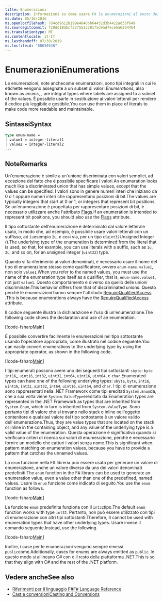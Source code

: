 ```yaml
---
title: Enumerazioni
description: Informazioni su come usare F# le enumerazioni al posto dei valori letterali per rendere il codice più leggibile e gestibile.
ms.date: 05/16/2016
ms.openlocfilehash: 784cd9612b199e4648bb64432d3b4422ad35f649
ms.sourcegitcommit: f20dd18dbcf2275513281f5d9ad7ece6a62644b4
ms.translationtype: MT
ms.contentlocale: it-IT
ms.lasthandoff: 07/30/2019
ms.locfileid: "68630346"
---
```

# <a name="enumerations"></a><span data-ttu-id="1ace5-103">Enumerazioni</span><span class="sxs-lookup"><span data-stu-id="1ace5-103">Enumerations</span></span>

<span data-ttu-id="1ace5-104">Le enumerazioni, note anchecome enumerazioni, sono tipi integrali in cui le etichette vengono assegnate a un subset di valori.</span><span class="sxs-lookup"><span data-stu-id="1ace5-104">*Enumerations*, also known as *enums*, , are integral types where labels are assigned to a subset of the values.</span></span> <span data-ttu-id="1ace5-105">È possibile usarle in sostituzione ai valori letterali per rendere il codice più leggibile e gestibile.</span><span class="sxs-lookup"><span data-stu-id="1ace5-105">You can use them in place of literals to make code more readable and maintainable.</span></span>

## <a name="syntax"></a><span data-ttu-id="1ace5-106">Sintassi</span><span class="sxs-lookup"><span data-stu-id="1ace5-106">Syntax</span></span>

```fsharp
type enum-name =
| value1 = integer-literal1
| value2 = integer-literal2
...
```

## <a name="remarks"></a><span data-ttu-id="1ace5-107">Note</span><span class="sxs-lookup"><span data-stu-id="1ace5-107">Remarks</span></span>

<span data-ttu-id="1ace5-108">Un'enumerazione è simile a un'unione discriminata con valori semplici, ad eccezione del fatto che è possibile specificare i valori.</span><span class="sxs-lookup"><span data-stu-id="1ace5-108">An enumeration looks much like a discriminated union that has simple values, except that the values can be specified.</span></span> <span data-ttu-id="1ace5-109">I valori sono in genere numeri interi che iniziano da 0 o 1 oppure numeri interi che rappresentano posizioni di bit.</span><span class="sxs-lookup"><span data-stu-id="1ace5-109">The values are typically integers that start at 0 or 1, or integers that represent bit positions.</span></span> <span data-ttu-id="1ace5-110">Se un'enumerazione è progettata per rappresentare posizioni di bit, è necessario utilizzare anche l'attributo [Flags](xref:System.FlagsAttribute).</span><span class="sxs-lookup"><span data-stu-id="1ace5-110">If an enumeration is intended to represent bit positions, you should also use the [Flags](xref:System.FlagsAttribute) attribute.</span></span>

<span data-ttu-id="1ace5-111">Il tipo sottostante dell'enumerazione è determinato dal valore letterale usato, in modo che, ad esempio, è possibile usare valori letterali con un suffisso, ad `1u`esempio `2u`, e così via, per un tipo di`uint32`Unsigned Integer ().</span><span class="sxs-lookup"><span data-stu-id="1ace5-111">The underlying type of the enumeration is determined from the literal that is used, so that, for example, you can use literals with a suffix, such as `1u`, `2u`, and so on, for an unsigned integer (`uint32`) type.</span></span>

<span data-ttu-id="1ace5-112">Quando si fa riferimento ai valori denominati, è necessario usare il nome del tipo di enumerazione stesso come qualificatore, ovvero `enum-name.value1`, non solo `value1`.</span><span class="sxs-lookup"><span data-stu-id="1ace5-112">When you refer to the named values, you must use the name of the enumeration type itself as a qualifier, that is, `enum-name.value1`, not just `value1`.</span></span> <span data-ttu-id="1ace5-113">Questo comportamento è diverso da quello delle unioni discriminate.</span><span class="sxs-lookup"><span data-stu-id="1ace5-113">This behavior differs from that of discriminated unions.</span></span> <span data-ttu-id="1ace5-114">Questo perché le enumerazioni hanno sempre l'attributo [RequireQualifiedAccess](https://msdn.microsoft.com/library/8b9b6ade-0471-4413-ac5d-638cd0de5f15) .</span><span class="sxs-lookup"><span data-stu-id="1ace5-114">This is because enumerations always have the [RequireQualifiedAccess](https://msdn.microsoft.com/library/8b9b6ade-0471-4413-ac5d-638cd0de5f15) attribute.</span></span>

<span data-ttu-id="1ace5-115">Il codice seguente illustra la dichiarazione e l'uso di un'enumerazione.</span><span class="sxs-lookup"><span data-stu-id="1ace5-115">The following code shows the declaration and use of an enumeration.</span></span>

[!code-fsharp[Main](~/samples/snippets/fsharp/lang-ref-1/snippet2101.fs)]

<span data-ttu-id="1ace5-116">È possibile convertire facilmente le enumerazioni nel tipo sottostante usando l'operatore appropriato, come illustrato nel codice seguente.</span><span class="sxs-lookup"><span data-stu-id="1ace5-116">You can easily convert enumerations to the underlying type by using the appropriate operator, as shown in the following code.</span></span>

[!code-fsharp[Main](~/samples/snippets/fsharp/lang-ref-1/snippet2102.fs)]

<span data-ttu-id="1ace5-117">I tipi enumerati possono avere uno dei seguenti tipi sottostanti `sbyte`: `byte` `int16`,, `uint16`, `int32`, `uint32`, `int64`, `uint16`, `uint64`, e `char`.</span><span class="sxs-lookup"><span data-stu-id="1ace5-117">Enumerated types can have one of the following underlying types: `sbyte`, `byte`, `int16`, `uint16`, `int32`, `uint32`, `int64`, `uint16`, `uint64`, and `char`.</span></span> <span data-ttu-id="1ace5-118">I tipi di enumerazione sono rappresentati nella .NET Framework come tipi ereditati `System.Enum`da, che a sua volta viene `System.ValueType`ereditato da.</span><span class="sxs-lookup"><span data-stu-id="1ace5-118">Enumeration types are represented in the .NET Framework as types that are inherited from `System.Enum`, which in turn is inherited from `System.ValueType`.</span></span> <span data-ttu-id="1ace5-119">Sono pertanto tipi di valore che si trovano nello stack o inline nell'oggetto contenitore e qualsiasi valore del tipo sottostante è un valore valido dell'enumerazione.</span><span class="sxs-lookup"><span data-stu-id="1ace5-119">Thus, they are value types that are located on the stack or inline in the containing object, and any value of the underlying type is a valid value of the enumeration.</span></span> <span data-ttu-id="1ace5-120">Questa operazione è significativa quando si verificano criteri di ricerca sui valori di enumerazione, perché è necessario fornire un modello che catturi i valori senza nome.</span><span class="sxs-lookup"><span data-stu-id="1ace5-120">This is significant when pattern matching on enumeration values, because you have to provide a pattern that catches the unnamed values.</span></span>

<span data-ttu-id="1ace5-121">La `enum` funzione nella F# libreria può essere usata per generare un valore di enumerazione, anche un valore diverso da uno dei valori denominati predefiniti.</span><span class="sxs-lookup"><span data-stu-id="1ace5-121">The `enum` function in the F# library can be used to generate an enumeration value, even a value other than one of the predefined, named values.</span></span> <span data-ttu-id="1ace5-122">Usare la `enum` funzione come indicato di seguito.</span><span class="sxs-lookup"><span data-stu-id="1ace5-122">You use the `enum` function as follows.</span></span>

[!code-fsharp[Main](~/samples/snippets/fsharp/lang-ref-1/snippet2103.fs)]

<span data-ttu-id="1ace5-123">La funzione `enum` predefinita funziona con il `int32`tipo.</span><span class="sxs-lookup"><span data-stu-id="1ace5-123">The default `enum` function works with type `int32`.</span></span> <span data-ttu-id="1ace5-124">Pertanto, non può essere utilizzato con tipi di enumerazione con altri tipi sottostanti.</span><span class="sxs-lookup"><span data-stu-id="1ace5-124">Therefore, it cannot be used with enumeration types that have other underlying types.</span></span> <span data-ttu-id="1ace5-125">Usare invece il comando seguente.</span><span class="sxs-lookup"><span data-stu-id="1ace5-125">Instead, use the following.</span></span>

[!code-fsharp[Main](~/samples/snippets/fsharp/lang-ref-1/snippet2104.fs)]

<span data-ttu-id="1ace5-126">Inoltre, i case per le enumerazioni vengono sempre emessi `public`come.</span><span class="sxs-lookup"><span data-stu-id="1ace5-126">Additionally, cases for enums are always emitted as `public`.</span></span> <span data-ttu-id="1ace5-127">In questo modo si allineano C# con e il resto della piattaforma .NET.</span><span class="sxs-lookup"><span data-stu-id="1ace5-127">This is so that they align with C# and the rest of the .NET platform.</span></span>

## <a name="see-also"></a><span data-ttu-id="1ace5-128">Vedere anche</span><span class="sxs-lookup"><span data-stu-id="1ace5-128">See also</span></span>

- [<span data-ttu-id="1ace5-129">Riferimenti per il linguaggio F#</span><span class="sxs-lookup"><span data-stu-id="1ace5-129">F# Language Reference</span></span>](index.md)
- [<span data-ttu-id="1ace5-130">Cast e conversioni</span><span class="sxs-lookup"><span data-stu-id="1ace5-130">Casting and Conversions</span></span>](casting-and-conversions.md)
